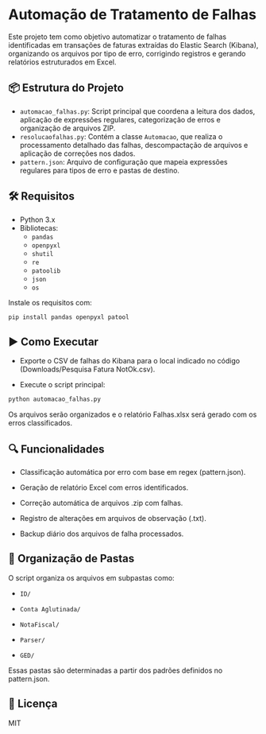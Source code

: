 # Automação de Tratamento de Falhas

Este projeto tem como objetivo automatizar o tratamento de falhas identificadas em transações de faturas extraídas do Elastic Search (Kibana), organizando os arquivos por tipo de erro, corrigindo registros e gerando relatórios estruturados em Excel.

## 📦 Estrutura do Projeto

- `automacao_falhas.py`: Script principal que coordena a leitura dos dados, aplicação de expressões regulares, categorização de erros e organização de arquivos ZIP.
- `resolucaofalhas.py`: Contém a classe `Automacao`, que realiza o processamento detalhado das falhas, descompactação de arquivos e aplicação de correções nos dados.
- `pattern.json`: Arquivo de configuração que mapeia expressões regulares para tipos de erro e pastas de destino.

## 🛠 Requisitos

- Python 3.x
- Bibliotecas:
  - `pandas`
  - `openpyxl`
  - `shutil`
  - `re`
  - `patoolib`
  - `json`
  - `os`

Instale os requisitos com:

```bash
pip install pandas openpyxl patool
```

## ▶️ Como Executar

- Exporte o CSV de falhas do Kibana para o local indicado no código (Downloads/Pesquisa Fatura NotOk.csv).

- Execute o script principal:

```bash
python automacao_falhas.py
```
Os arquivos serão organizados e o relatório Falhas.xlsx será gerado com os erros classificados.

## 🔍 Funcionalidades

- Classificação automática por erro com base em regex (pattern.json).

- Geração de relatório Excel com erros identificados.

- Correção automática de arquivos .zip com falhas.

- Registro de alterações em arquivos de observação (.txt).

- Backup diário dos arquivos de falha processados.

## 📂 Organização de Pastas

O script organiza os arquivos em subpastas como:

- `ID/`

- `Conta Aglutinada/`

- `NotaFiscal/`

- `Parser/`

- `GED/`

Essas pastas são determinadas a partir dos padrões definidos no pattern.json.

## 🧾 Licença

MIT
